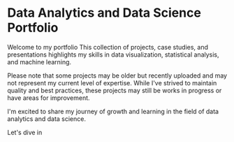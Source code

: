 # Data Analytics and Data Science Portfolio

Welcome to my portfolio This collection of projects, case studies, and presentations highlights my skills in data visualization, statistical analysis, and machine learning.

Please note that some projects may be older but recently uploaded and may not represent my current level of expertise. While I've strived to maintain quality and best practices, these projects may still be works in progress or have areas for improvement.

I'm excited to share my journey of growth and learning in the field of data analytics and data science.

Let's dive in
